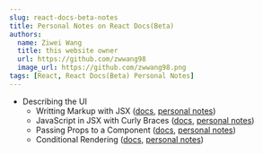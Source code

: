 ```yaml
---
slug: react-docs-beta-notes
title: Personal Notes on React Docs(Beta)
authors:
  name: Ziwei Wang
  title: this website owner
  url: https://github.com/zwwang98
  image_url: https://github.com/zwwang98.png
tags: [React, React Docs(Beta) Personal Notes]
---
```


- Describing the UI
  - Writting Markup with JSX ([docs](https://beta.reactjs.org/learn/writing-markup-with-jsx), [personal notes](https://zwwang98.github.io/blog/jsx))
  - JavaScript in JSX with Curly Braces ([docs](https://beta.reactjs.org/learn/javascript-in-jsx-with-curly-braces), [personal notes](https://zwwang98.github.io/blog/javascript-in-jsx-with-curly-braces))
  - Passing Props to a Component ([docs](https://beta.reactjs.org/learn/passing-props-to-a-component), [personal notes](https://zwwang98.github.io/blog/passing-props-to-a-component))
  - Conditional Rendering ([docs](https://beta.reactjs.org/learn/conditional-rendering), [personal notes](http://zwwang98.github.io/blog/conditional-rendering))